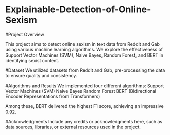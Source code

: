 # Explainable-Detection-of-Online-Sexism

#Project Overview

This project aims to detect online sexism in text data from Reddit and Gab using various machine learning algorithms. We explore the effectiveness of Support Vector Machines (SVM), Naive Bayes, Random Forest, and BERT in identifying sexist content.

#Dataset 
We utilized datasets from Reddit and Gab, pre-processing the data to ensure quality and consistency.

#Algorithms and Results
We implemented four different algorithms:
   Support Vector Machines (SVM)
   Naive Bayes
   Random Forest
   BERT (Bidirectional Encoder Representations from Transformers)

Among these, BERT delivered the highest F1 score, achieving an impressive 0.92.

#Acknowledgments
Include any credits or acknowledgments here, such as data sources, libraries, or external resources used in the project.
